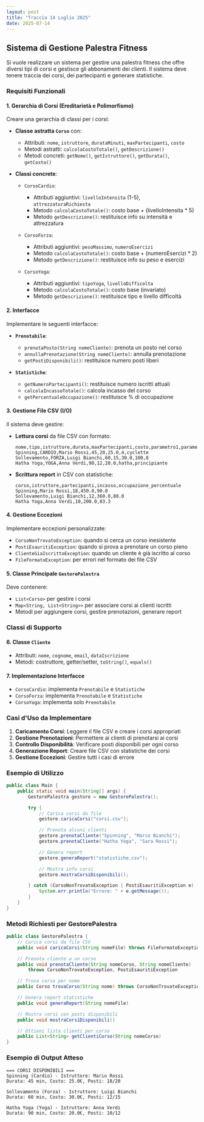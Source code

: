 ```yaml
---
layout: post
title: "Traccia 14 Luglio 2025"
date: 2025-07-14
---
```

## Sistema di Gestione Palestra Fitness

Si vuole realizzare un sistema per gestire una palestra fitness che offre diversi tipi di corsi e gestisce gli abbonamenti dei clienti. Il sistema deve tenere traccia dei corsi, dei partecipanti e generare statistiche.

### Requisiti Funzionali

#### 1. Gerarchia di Corsi (Ereditarietà e Polimorfismo)

Creare una gerarchia di classi per i corsi:

- **Classe astratta `Corso`** con:
  - Attributi: `nome`, `istruttore`, `durataMinuti`, `maxPartecipanti`, `costo`
  - Metodi astratti: `calcolaCostoTotale()`, `getDescrizione()`
  - Metodi concreti: `getNome()`, `getIstruttore()`, `getDurata()`, `getCosto()`

- **Classi concrete**:
  - `CorsoCardio`:
    - Attributi aggiuntivi: `livelloIntensita` (1-5), `attrezzaturaRichiesta`
    - Metodo `calcolaCostoTotale()`: costo base + (livelloIntensita * 5)
    - Metodo `getDescrizione()`: restituisce info su intensità e attrezzatura

  - `CorsoForza`:
    - Attributi aggiuntivi: `pesoMassimo`, `numeroEsercizi`
    - Metodo `calcolaCostoTotale()`: costo base + (numeroEsercizi * 2)
    - Metodo `getDescrizione()`: restituisce info su peso e esercizi

  - `CorsoYoga`:
    - Attributi aggiuntivi: `tipoYoga`, `livelloDifficolta`
    - Metodo `calcolaCostoTotale()`: costo base (invariato)
    - Metodo `getDescrizione()`: restituisce tipo e livello difficoltà

#### 2. Interfacce

Implementare le seguenti interfacce:

- **`Prenotabile`**:
  - `prenotaPosto(String nomeCliente)`: prenota un posto nel corso
  - `annullaPrenotazione(String nomeCliente)`: annulla prenotazione
  - `getPostiDisponibili()`: restituisce numero posti liberi

- **`Statistiche`**:
  - `getNumeroPartecipanti()`: restituisce numero iscritti attuali
  - `calcolaIncassoTotale()`: calcola incasso del corso
  - `getPercentualeOccupazione()`: restituisce % di occupazione

#### 3. Gestione File CSV (I/O)

Il sistema deve gestire:

- **Lettura corsi** da file CSV con formato:

  ```
  nome,tipo,istruttore,durata,maxPartecipanti,costo,parametro1,parametro2
  Spinning,CARDIO,Mario Rossi,45,20,25.0,4,cyclette
  Sollevamento,FORZA,Luigi Bianchi,60,15,30.0,100,8
  Hatha Yoga,YOGA,Anna Verdi,90,12,20.0,hatha,principiante
  ```

- **Scrittura report** in CSV con statistiche:

  ```
  corso,istruttore,partecipanti,incasso,occupazione_percentuale
  Spinning,Mario Rossi,18,450.0,90.0
  Sollevamento,Luigi Bianchi,12,360.0,80.0
  Hatha Yoga,Anna Verdi,10,200.0,83.3
  ```

#### 4. Gestione Eccezioni

Implementare eccezioni personalizzate:

- `CorsoNonTrovatoException`: quando si cerca un corso inesistente
- `PostiEsauritiException`: quando si prova a prenotare un corso pieno
- `ClienteGiaIscrittoException`: quando un cliente è già iscritto al corso
- `FileFormatoException`: per errori nel formato dei file CSV

#### 5. Classe Principale `GestorePalestra`

Deve contenere:

- `List<Corso>` per gestire i corsi
- `Map<String, List<String>>` per associare corsi ai clienti iscritti
- Metodi per aggiungere corsi, gestire prenotazioni, generare report

### Classi di Supporto

#### 6. Classe `Cliente`

- Attributi: `nome`, `cognome`, `email`, `dataIscrizione`
- Metodi: costruttore, getter/setter, `toString()`, `equals()`

#### 7. Implementazione Interfacce

- `CorsoCardio`: implementa `Prenotabile` e `Statistiche`
- `CorsoForza`: implementa `Prenotabile` e `Statistiche`
- `CorsoYoga`: implementa solo `Prenotabile`

### Casi d'Uso da Implementare

1. **Caricamento Corsi**: Leggere il file CSV e creare i corsi appropriati
2. **Gestione Prenotazioni**: Permettere ai clienti di prenotarsi ai corsi
3. **Controllo Disponibilità**: Verificare posti disponibili per ogni corso
4. **Generazione Report**: Creare file CSV con statistiche dei corsi
5. **Gestione Eccezioni**: Gestire tutti i casi di errore

### Esempio di Utilizzo

```java
public class Main {
    public static void main(String[] args) {
        GestorePalestra gestore = new GestorePalestra();

        try {
            // Carica corsi da file
            gestore.caricaCorsi("corsi.csv");

            // Prenota alcuni clienti
            gestore.prenotaCliente("Spinning", "Marco Bianchi");
            gestore.prenotaCliente("Hatha Yoga", "Sara Rossi");

            // Genera report
            gestore.generaReport("statistiche.csv");

            // Mostra info corsi
            gestore.mostraCorsiDisponibili();

        } catch (CorsoNonTrovatoException | PostiEsauritiException e) {
            System.err.println("Errore: " + e.getMessage());
        }
    }
}
```

### Metodi Richiesti per GestorePalestra

```java
public class GestorePalestra {
    // Carica corsi da file CSV
    public void caricaCorsi(String nomeFile) throws FileFormatoException

    // Prenota cliente a un corso
    public void prenotaCliente(String nomeCorso, String nomeCliente)
        throws CorsoNonTrovatoException, PostiEsauritiException

    // Trova corso per nome
    public Corso trovaCorso(String nome) throws CorsoNonTrovatoException

    // Genera report statistiche
    public void generaReport(String nomeFile)

    // Mostra corsi con posti disponibili
    public void mostraCorsiDisponibili()

    // Ottieni lista clienti per corso
    public List<String> getClientiCorso(String nomeCorso)
}
```

### Esempio di Output Atteso

```
=== CORSI DISPONIBILI ===
Spinning (Cardio) - Istruttore: Mario Rossi
Durata: 45 min, Costo: 25.0€, Posti: 18/20

Sollevamento (Forza) - Istruttore: Luigi Bianchi
Durata: 60 min, Costo: 30.0€, Posti: 12/15

Hatha Yoga (Yoga) - Istruttore: Anna Verdi
Durata: 90 min, Costo: 20.0€, Posti: 10/12
```
